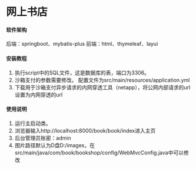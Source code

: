 # 网上书店

#### 软件架构
后端：springboot、mybatis-plus
前端：html、thymeleaf、layui


#### 安装教程
1.  执行script中的SQL文件，这是数据库的表，端口为3306。
2.  沙箱支付的参数需要修改。
配置文件为src/main/resources/application.yml
3.  下载用于沙箱支付异步请求的内网穿透工具（netapp），将公网内部请求的url设置为内网穿透的url
#### 使用说明

1.  运行主启动类。
2.  浏览器输入http://localhost:8000/book/book/index进入主页
3.  后台管理员账密：admin
4.  图片路径默认为D盘D:/images，在src/main/java/com/book/bookshop/config/WebMvcConfig.java中可以修改

